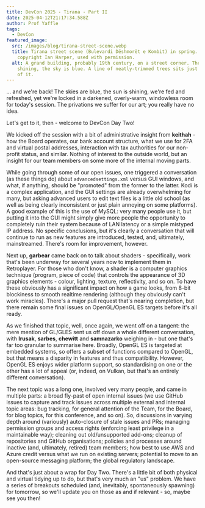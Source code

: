 ```yaml
---
title: DevCon 2025 - Tirana - Part II
date: 2025-04-12T21:17:34.588Z
author: Prof Yaffle
tags:
  - DevCon
featured_image:
  src: /images/blog/tirana-street-scene.webp
  title: Tirana street scene (Bulevardi Dëshmorët e Kombit) in spring. Image
    copyright Ian Harper, used with permission.
  alt: A grand building, probably 19th century, on a street corner. The sun is
    shining, the sky is blue. A line of neatly-trimmed trees sits just in front
    of it.
---
```

... and we're back! The skies are blue, the sun is shining, we're fed and refreshed, yet we're locked in a darkened, overly-warm, windowless room for today's session. The privations we suffer for our art; you really have no idea.

Let's get to it, then - welcome to DevCon Day Two!

We kicked off the session with a bit of administrative insight from **keithah** - how the Board operates, our bank account structure, what we use for 2FA and virtual postal addresses, interaction with tax authorities for our non-profit status, and similar. Nothing of interest to the outside world, but an insight for our team members on some more of the internal moving parts.

While going through some of our open issues, one triggered a conversation (as these things do) about `advancedsettings.xml` versus GUI windows, and what, if anything, should be "promoted" from the former to the latter. Kodi is a complex application, and the GUI settings are already overwhelming for many, but asking advanced users to edit text files is a little old school (as well as being clearly inconsistent or just plain annoying on some platforms). A good example of this is the use of MySQL: very many people use it, but putting it into the GUI might simply give more people the opportunity to completely ruin their system because of LAN latency or a simple mistyped IP address. No specific conclusions, but it's clearly a conversation that will continue to run as new features are introduced, tested, and, ultimately, mainstreamed. There's room for improvement, however.

Next up, **garbear** came back on to talk about shaders - specifically, work that's been underway for several years now to implement them in Retroplayer. For those who don't know, a shader is a computer graphics technique (program, piece of code) that controls the appearance of 3D graphics elements - colour, lighting, texture, reflectivity, and so on. To have these obviously has a significant impact on how a game looks, from 8-bit blockiness to smooth realtime rendering (although they obviously can't work miracles). There's a major pull request that's nearing completion, but there remain some final issues on OpenGL/OpenGL ES targets before it's all ready.

As we finished that topic, well, once again, we went off on a tangent: the mere mention of GL/GLES sent us off down a whole different conversation, with **lrusak**, **sarbes**, **chewitt** and **samnazarko** weighing in - but one that's far too granular to summarise here. Broadly, OpenGL ES is targeted at embedded systems, so offers a subset of functions compared to OpenGL, but that means a disparity in features and thus compatibility. However, OpenGL ES enjoys wider platform support, so standardising on one or the other has a lot of appeal (or, indeed, on Vulkan, but that's an entirely different conversation).

The next topic was a long one, involved very many people, and came in multiple parts: a broad fly-past of open internal issues (we use GitHub issues to capture and track issues across multiple external and internal topic areas: bug tracking, for general attention of the Team, for the Board, for blog topics, for this conference, and so on). So, discussions in varying depth around (variously) auto-closure of stale issues and PRs; managing permission groups and access rights (enforcing least privilege in a maintainable way); cleaning out old/unsupported add-ons; cleanup of repositories and GitHub organisations; policies and processes around inactive (and, ultimately, retired) team members; how best to use AWS and Azure credit versus what we run on existing servers; potential to move to an open-source messaging platform; the global regulatory landscape.

And that's just about a wrap for Day Two. There's a little bit of both physical and virtual tidying up to do, but that's very much an "us" problem. We have a series of breakouts scheduled (and, inevitably, spontaneously spawning) for tomorrow, so we'll update you on those as and if relevant - so, maybe see you then!